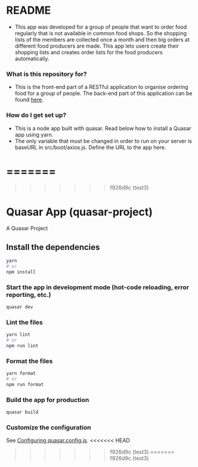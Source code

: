 # README #

* This app was developed for a group of people that want to order food regularly that is not available in common food shops. So the shopping lists of the members are collected once a month and then big orders at different food producers are made. This app lets users create their shopping lists and creates order lists for the food producers automatically.

### What is this repository for? ###

* This is the front-end part of a RESTful application to organise ordering food for a group of people. The back-end part of this application can be found [here](https://github.com/damianuhx/depot). 

### How do I get set up? ###

* This is a node app built with quasar. Read below how to install a Quasar app using yarn.
* The only variable that must be changed in order to run on your server is baseURL in src/boot/axios.js. Define the URL to the app here.


=======
=======
>>>>>>> f926d9c (test3)
# Quasar App (quasar-project)

A Quasar Project

## Install the dependencies
```bash
yarn
# or
npm install
```

### Start the app in development mode (hot-code reloading, error reporting, etc.)
```bash
quasar dev
```


### Lint the files
```bash
yarn lint
# or
npm run lint
```


### Format the files
```bash
yarn format
# or
npm run format
```



### Build the app for production
```bash
quasar build
```

### Customize the configuration
See [Configuring quasar.config.js](https://v2.quasar.dev/quasar-cli-vite/quasar-config-js).
<<<<<<< HEAD
>>>>>>> f926d9c (test3)
=======
>>>>>>> f926d9c (test3)
